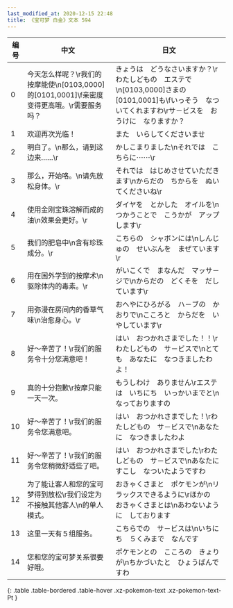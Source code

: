 ```yaml
---
last_modified_at: 2020-12-15 22:48
title: 《宝可梦 白金》文本 594
---
```

| 编号 | 中文 | 日文 |
| ---- | ---- | ---- |
| 0 | 今天怎么样呢？\r我们的按摩能使\n[0103,0000]的[0101,0001]\f亲密度变得更高哦。\r需要服务吗？ | きょうは　どうなさいますか？\rわたしどもの　エステで\n[0103,0000]さまの　[0101,0001]も\fいっそう　なついてくれますわ\rサ－ビスを　おうけに　なりますか？ |
| 1 | 欢迎再次光临！ | また　いらしてくださいませ |
| 2 | 明白了。\n那么，请到这边来……\r | かしこまりました\nそれでは　こちらに⋯⋯\r |
| 3 | 那么，开始咯。\n请先放松身体。\r | それでは　はじめさせていただきます\nからだの　ちからを　ぬいてくださいね\r |
| 4 | 使用金刚宝珠溶解而成的油\n效果会更好。\r | ダイヤを　とかした　オイルを\nつかうことで　こうかが　アップします\r |
| 5 | 我们的肥皂中\n含有珍珠成分。\r | こちらの　シャボンには\nしんじゅの　せいぶんを　まぜています\r |
| 6 | 用在国外学到的按摩术\n驱除体内的毒素。\r | がいこくで　まなんだ　マッサ－ジで\nからだの　どくそを　だしています\r |
| 7 | 用弥漫在房间内的香草气味\n治愈身心。\r | おへやにひろがる　ハ－ブの　かおりで\nこころと　からだを　いやしています\r |
| 8 | 好～辛苦了！\r我们的服务令十分您满意吧！ | はい　おつかれさまでした！！\rわたしどもの　サ－ビスで\nとても　あなたに　なつきましたわよ！ |
| 9 | 真的十分抱歉\r按摩只能一天一次。 | もうしわけ　ありません\rエステは　いちにち　いっかいまでと\nなっておりますの |
| 10 | 好～辛苦了！\r我们的服务令您满意吧。 | はい　おつかれさまでした！\rわたしどもの　サ－ビスで\nあなたに　なつきましたわよ |
| 11 | 好～辛苦了！\r我们的服务令您稍微舒适些了吧。 | はい　おつかれさまでした\rわたしどもの　サ－ビスで\nあなたに　すこし　なついたようですわ |
| 12 | 为了能让客人和您的宝可梦得到放松\r我们设定为不接触其他客人\n的单人模式。 | おきゃくさまと　ポケモンが\nリラックスできるように\rほかの　おきゃくさまとは\nあわないように　しております |
| 13 | 这里一天有５组服务。 | こちらでの　サ－ビスは\nいちにち　５くみまで　なんです |
| 14 | 您和您的宝可梦关系很要好哦。 | ポケモンとの　こころの　きょりが\nちかづいたと　ひょうばんですわ |
{: .table .table-bordered .table-hover .xz-pokemon-text .xz-pokemon-text-Pt }